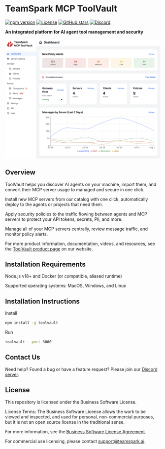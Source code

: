 # TeamSpark MCP ToolVault

[![npm version](https://img.shields.io/npm/v/toolvault.svg)](https://www.npmjs.com/package/toolvault)
[![License](https://img.shields.io/badge/License-Business%20Software%20License-blue.svg)](https://github.com/TeamSparkAI/toolvault/blob/main/LICENSE.md)
[![GitHub stars](https://img.shields.io/github/stars/TeamSparkAI/toolvault.svg)](https://github.com/TeamSparkAI/toolvault/stargazers)
[![Discord](https://img.shields.io/discord/1401626396584968234?label=Discord&logo=discord)](https://discord.gg/Z2dh4ATXnB)

**An integrated platform for AI agent tool management and security**

![ToolVault Dashboard](public/ss_dashboard.png)

## Overview

ToolVault helps you discover AI agents on your machine, import them, and convert their MCP server usage to managed and secure in one click.

Install new MCP servers from our catalog with one click, automatically deploy to the agents or projects that need them.

Apply security policies to the traffic flowing between agents and MCP servers to protect your API tokens, secrets, PII, and more.

Manage all of your MCP servers centrally, review message traffic, and monitor policy alerts.

For more product information, documentation, videos, and resources, see the [ToolVault product page](https://teamspark.ai/toolvault) on our website.

## Installation Requirements

Node.js v18+ and Docker (or compatible, aliased runtime)

Supported operating systems: MacOS, Windows, and Linux

## Installation Instructions

Install

```bash
npm install -g toolvault
```

Run

```bash
toolvault --port 3000
```

## Contact Us

Need help? Found a bug or have a feature request? Please join our [Discord server](https://discord.gg/Z2dh4ATXnB).

## License

This repository is licensed under the Business Software License.

License Terms: The Business Software License allows the work to be viewed and inspected, and used for personal, non-commercial purposes,
but it is not an open source license in the traditional sense. 

For more information, see the [Business Software License Agreement](LICENSE.md).

For commercial use licensing, please contact support@teamspark.ai.